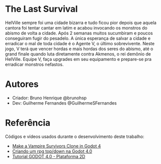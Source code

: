 # The Last Survival

HelVille sempre foi uma cidade bizarra e tudo ficou pior depois que aquela cantora
foi tentar cantar em latim e acabou invocando os monstros do abismo de volta a
cidade. Após 2 semanas muitos sucumbiram e poucos conseguiram fugir do pesadelo.
A única esperança de salvar a cidade e erradicar o mal de toda cidade é o Agente V, o
último sobrevivente.
Neste jogo, V terá que vencer hordas e mais hordas dos seres do abismo, até o grand
finale quando luta diretamente contra Akmenos, o rei demônio de HelVille.
Equipe V, faça upgrades em seu equipamento e prepare-se pra erradicar monstros
nefastos.

# Autores
* Criador: Bruno Henrique @brunohsp
* Dev: Guilherme Fernandes @GuilhermeSFernandes

# Referência

Códigos e vídeos usados durante o desenvolvimento deste trabalho:
* [Make a Vampire Survivors Clone in Godot 4](https://www.youtube.com/watch?v=abA7TF7z6W8&list=PLtosjGHWDab682nfZ1f6JSQ1cjap7Ieeb&ab_channel=Branno)
* [Criando um rpg top/down na Godot 4.0](https://www.youtube.com/watch?v=BmJlBFUVBDo&list=PLFzAtSiFUbT-UZcEli_IlKFQdk3FEBMlq&ab_channel=DevBandeira)
* [Tutorial GODOT 4.0 - Plataforma 2D]([https://www.youtube.com/watch?v=BmJlBFUVBDo&list=PLFzAtSiFUbT-UZcEli_IlKFQdk3FEBMlq&ab_channel=DevBandeira](https://www.youtube.com/playlist?list=PL-oJEh-N3A3SOPWuMuulbnJv0BFgvBnVG)https://www.youtube.com/playlist?list=PL-oJEh-N3A3SOPWuMuulbnJv0BFgvBnVG)
